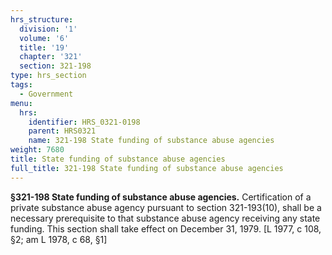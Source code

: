 ```yaml
---
hrs_structure:
  division: '1'
  volume: '6'
  title: '19'
  chapter: '321'
  section: 321-198
type: hrs_section
tags:
  - Government
menu:
  hrs:
    identifier: HRS_0321-0198
    parent: HRS0321
    name: 321-198 State funding of substance abuse agencies
weight: 7680
title: State funding of substance abuse agencies
full_title: 321-198 State funding of substance abuse agencies
---
```

**§321-198 State funding of substance abuse agencies.** Certification of a private substance abuse agency pursuant to section 321-193(10), shall be a necessary prerequisite to that substance abuse agency receiving any state funding. This section shall take effect on December 31, 1979\. [L 1977, c 108, §2; am L 1978, c 68, §1]